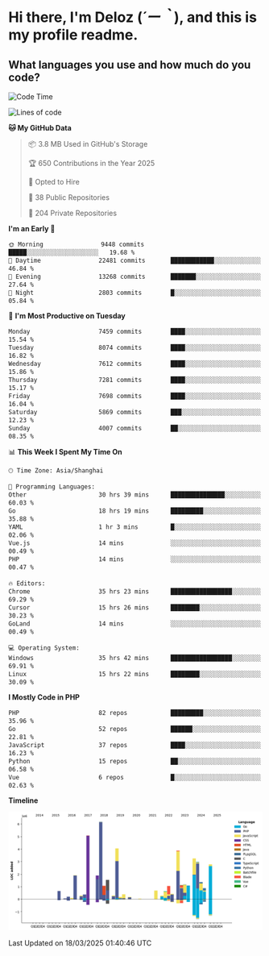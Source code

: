 # **Hi there, I'm Deloz (*´ー｀*), and this is my profile readme.**

## **What languages you use and how much do you code?**

<!--START_SECTION:waka-->
![Code Time](http://img.shields.io/badge/Code%20Time-5%2C922%20hrs%2023%20mins-blue)

![Lines of code](https://img.shields.io/badge/From%20Hello%20World%20I%27ve%20Written-46.0%20million%20lines%20of%20code-blue)

**🐱 My GitHub Data** 

> 📦 3.8 MB Used in GitHub's Storage 
 > 
> 🏆 650 Contributions in the Year 2025
 > 
> 💼 Opted to Hire
 > 
> 📜 38 Public Repositories 
 > 
> 🔑 204 Private Repositories 
 > 
**I'm an Early 🐤** 

```text
🌞 Morning                9448 commits        █████░░░░░░░░░░░░░░░░░░░░   19.68 % 
🌆 Daytime                22481 commits       ████████████░░░░░░░░░░░░░   46.84 % 
🌃 Evening                13268 commits       ███████░░░░░░░░░░░░░░░░░░   27.64 % 
🌙 Night                  2803 commits        █░░░░░░░░░░░░░░░░░░░░░░░░   05.84 % 
```
📅 **I'm Most Productive on Tuesday** 

```text
Monday                   7459 commits        ████░░░░░░░░░░░░░░░░░░░░░   15.54 % 
Tuesday                  8074 commits        ████░░░░░░░░░░░░░░░░░░░░░   16.82 % 
Wednesday                7612 commits        ████░░░░░░░░░░░░░░░░░░░░░   15.86 % 
Thursday                 7281 commits        ████░░░░░░░░░░░░░░░░░░░░░   15.17 % 
Friday                   7698 commits        ████░░░░░░░░░░░░░░░░░░░░░   16.04 % 
Saturday                 5869 commits        ███░░░░░░░░░░░░░░░░░░░░░░   12.23 % 
Sunday                   4007 commits        ██░░░░░░░░░░░░░░░░░░░░░░░   08.35 % 
```


📊 **This Week I Spent My Time On** 

```text
🕑︎ Time Zone: Asia/Shanghai

💬 Programming Languages: 
Other                    30 hrs 39 mins      ███████████████░░░░░░░░░░   60.03 % 
Go                       18 hrs 19 mins      █████████░░░░░░░░░░░░░░░░   35.88 % 
YAML                     1 hr 3 mins         █░░░░░░░░░░░░░░░░░░░░░░░░   02.06 % 
Vue.js                   14 mins             ░░░░░░░░░░░░░░░░░░░░░░░░░   00.49 % 
PHP                      14 mins             ░░░░░░░░░░░░░░░░░░░░░░░░░   00.47 % 

🔥 Editors: 
Chrome                   35 hrs 23 mins      █████████████████░░░░░░░░   69.29 % 
Cursor                   15 hrs 26 mins      ████████░░░░░░░░░░░░░░░░░   30.23 % 
GoLand                   14 mins             ░░░░░░░░░░░░░░░░░░░░░░░░░   00.49 % 

💻 Operating System: 
Windows                  35 hrs 42 mins      █████████████████░░░░░░░░   69.91 % 
Linux                    15 hrs 22 mins      ████████░░░░░░░░░░░░░░░░░   30.09 % 
```

**I Mostly Code in PHP** 

```text
PHP                      82 repos            █████████░░░░░░░░░░░░░░░░   35.96 % 
Go                       52 repos            ██████░░░░░░░░░░░░░░░░░░░   22.81 % 
JavaScript               37 repos            ████░░░░░░░░░░░░░░░░░░░░░   16.23 % 
Python                   15 repos            ██░░░░░░░░░░░░░░░░░░░░░░░   06.58 % 
Vue                      6 repos             █░░░░░░░░░░░░░░░░░░░░░░░░   02.63 % 
```



**Timeline**

![Lines of Code chart](https://raw.githubusercontent.com/deloz/deloz/main/assets/bar_graph.png)


 Last Updated on 18/03/2025 01:40:46 UTC
<!--END_SECTION:waka-->
